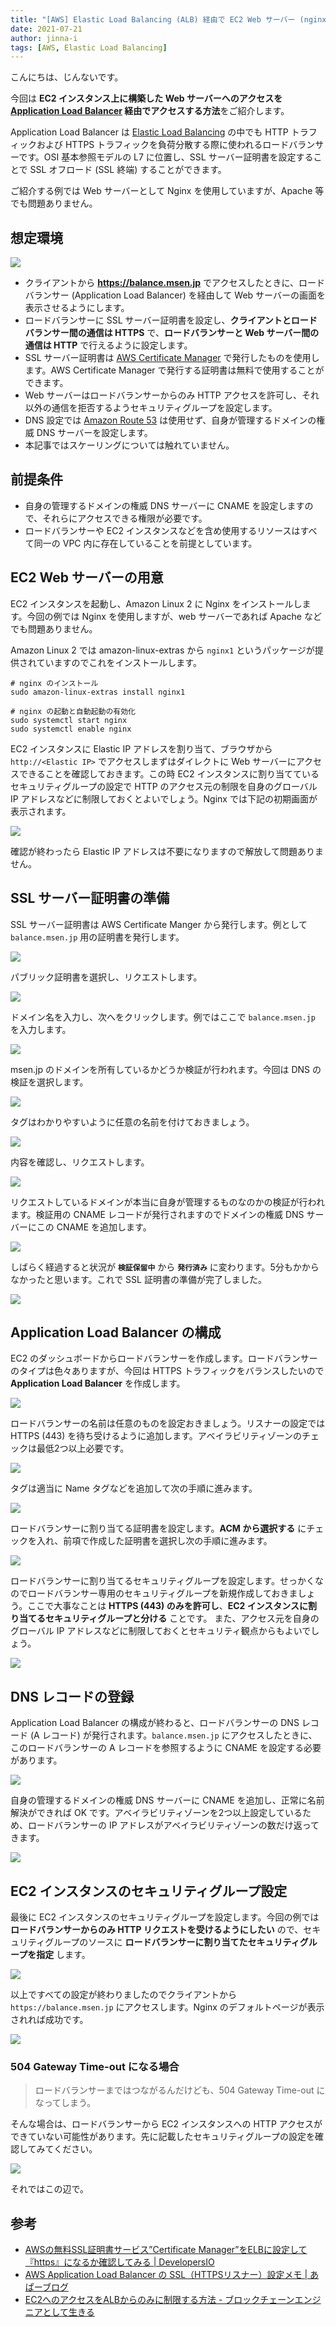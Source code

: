 ```yaml
---
title: "[AWS] Elastic Load Balancing (ALB) 経由で EC2 Web サーバー (nginx) にアクセスする"
date: 2021-07-21
author: jinna-i
tags: [AWS, Elastic Load Balancing]
---
```


こんにちは、じんないです。

今回は **EC2 インスタンス上に構築した Web サーバーへのアクセスを [Application Load Balancer](https://aws.amazon.com/jp/elasticloadbalancing/application-load-balancer/) 経由でアクセスする方法**をご紹介します。

Application Load Balancer は [Elastic Load Balancing](https://aws.amazon.com/jp/elasticloadbalancing/?whats-new-cards-elb.sort-by=item.additionalFields.postDateTime&whats-new-cards-elb.sort-order=desc) の中でも HTTP トラフィックおよび HTTPS トラフィックを負荷分散する際に使われるロードバランサーです。OSI 基本参照モデルの L7 に位置し、SSL サーバー証明書を設定することで SSL オフロード (SSL 終端) することができます。

ご紹介する例では Web サーバーとして Nginx を使用していますが、Apache 等でも問題ありません。

## 想定環境

![](images/access-your-ec2-web-server-via-elastic-load-balancing-1.png)

- クライアントから **https://balance.msen.jp** でアクセスしたときに、ロードバランサー (Application Load Balancer) を経由して Web サーバーの画面を表示させるようにします。
- ロードバランサーに SSL サーバー証明書を設定し、**クライアントとロードバランサー間の通信は HTTPS** で、**ロードバランサーと Web サーバー間の通信は HTTP** で行えるように設定します。
- SSL サーバー証明書は [AWS Certificate Manager](https://aws.amazon.com/jp/certificate-manager/) で発行したものを使用します。AWS Certificate Manager で発行する証明書は無料で使用することができます。
- Web サーバーはロードバランサーからのみ HTTP アクセスを許可し、それ以外の通信を拒否するようセキュリティグループを設定します。
- DNS 設定では [Amazon Route 53](https://aws.amazon.com/jp/route53/) は使用せず、自身が管理するドメインの権威 DNS サーバーを設定します。
- 本記事ではスケーリングについては触れていません。 

## 前提条件

- 自身の管理するドメインの権威 DNS サーバーに CNAME を設定しますので、それらにアクセスできる権限が必要です。
- ロードバランサーや EC2 インスタンスなどを含め使用するリソースはすべて同一の VPC 内に存在していることを前提としています。

## EC2 Web サーバーの用意

EC2 インスタンスを起動し、Amazon Linux 2 に Nginx をインストールします。今回の例では Nginx を使用しますが、web サーバーであれば Apache などでも問題ありません。

Amazon Linux 2 では amazon-linux-extras から `nginx1` というパッケージが提供されていますのでこれをインストールします。

```shell
# nginx のインストール
sudo amazon-linux-extras install nginx1

# nginx の起動と自動起動の有効化
sudo systemctl start nginx
sudo systemctl enable nginx
```

EC2 インスタンスに Elastic IP アドレスを割り当て、ブラウザから `http://<Elastic IP>` でアクセスしまずはダイレクトに Web サーバーにアクセスできることを確認しておきます。この時 EC2 インスタンスに割り当てているセキュリティグループの設定で HTTP のアクセス元の制限を自身のグローバル IP アドレスなどに制限しておくとよいでしょう。Nginx では下記の初期画面が表示されます。

![](images/access-your-ec2-web-server-via-elastic-load-balancing-2.png)

確認が終わったら Elastic IP アドレスは不要になりますので解放して問題ありません。

## SSL サーバー証明書の準備

SSL サーバー証明書は AWS Certificate Manger から発行します。例として `balance.msen.jp` 用の証明書を発行します。

![](images/access-your-ec2-web-server-via-elastic-load-balancing-3.png)

パブリック証明書を選択し、リクエストします。

![](images/access-your-ec2-web-server-via-elastic-load-balancing-4.png)

ドメイン名を入力し、次へをクリックします。例ではここで `balance.msen.jp` を入力します。

![](images/access-your-ec2-web-server-via-elastic-load-balancing-5.png)

msen.jp のドメインを所有しているかどうか検証が行われます。今回は DNS の検証を選択します。

![](images/access-your-ec2-web-server-via-elastic-load-balancing-6.png)

タグはわかりやすいように任意の名前を付けておきましょう。

![](images/access-your-ec2-web-server-via-elastic-load-balancing-7.png)

内容を確認し、リクエストします。

![](images/access-your-ec2-web-server-via-elastic-load-balancing-8.png)

リクエストしているドメインが本当に自身が管理するものなのかの検証が行われます。検証用の CNAME レコードが発行されますのでドメインの権威 DNS サーバーにこの CNAME を追加します。

![](images/access-your-ec2-web-server-via-elastic-load-balancing-9.png)

しばらく経過すると状況が **`検証保留中`** から **`発行済み`** に変わります。5分もかからなかったと思います。これで SSL 証明書の準備が完了しました。

![](images/access-your-ec2-web-server-via-elastic-load-balancing-10.png)

## Application Load Balancer の構成

EC2 のダッシュボードからロードバランサーを作成します。ロードバランサーのタイプは色々ありますが、今回は HTTPS トラフィックをバランスしたいので **Application Load Balancer** を作成します。

![](images/access-your-ec2-web-server-via-elastic-load-balancing-11.png)

ロードバランサーの名前は任意のものを設定おきましょう。リスナーの設定では HTTPS (443) を待ち受けるように追加します。アベイラビリティゾーンのチェックは最低2つ以上必要です。

![](images/access-your-ec2-web-server-via-elastic-load-balancing-12.png)

タグは適当に Name タグなどを追加して次の手順に進みます。

![](images/access-your-ec2-web-server-via-elastic-load-balancing-13.png)

ロードバランサーに割り当てる証明書を設定します。**ACM から選択する** にチェックを入れ、前項で作成した証明書を選択し次の手順に進みます。

![](images/access-your-ec2-web-server-via-elastic-load-balancing-14.png)

ロードバランサーに割り当てるセキュリティグループを設定します。せっかくなのでロードバランサー専用のセキュリティグループを新規作成しておきましょう。ここで大事なことは **HTTPS (443) のみを許可し**、**EC2 インスタンスに割り当てるセキュリティグループと分ける** ことです。
また、アクセス元を自身のグローバル IP アドレスなどに制限しておくとセキュリティ観点からもよいでしょう。

![](images/access-your-ec2-web-server-via-elastic-load-balancing-15.png)

## DNS レコードの登録

Application Load Balancer の構成が終わると、ロードバランサーの DNS レコード (A レコード) が発行されます。`balance.msen.jp` にアクセスしたときに、このロードバランサーの A レコードを参照するように CNAME を設定する必要があります。

![](images/access-your-ec2-web-server-via-elastic-load-balancing-16.png)

自身の管理するドメインの権威 DNS サーバーに CNAME を追加し、正常に名前解決ができれば OK です。アベイラビリティゾーンを2つ以上設定しているため、ロードバランサーの IP アドレスがアベイラビリティゾーンの数だけ返ってきます。

![](images/access-your-ec2-web-server-via-elastic-load-balancing-17.png)

## EC2 インスタンスのセキュリティグループ設定

最後に EC2 インスタンスのセキュリティグループを設定します。今回の例では **ロードバランサーからのみ HTTP リクエストを受けるようにしたい** ので、セキュリティグループのソースに **ロードバランサーに割り当てたセキュリティグループを指定** します。

![](images/access-your-ec2-web-server-via-elastic-load-balancing-18.png)

以上ですべての設定が終わりましたのでクライアントから `https://balance.msen.jp` にアクセスします。Nginx のデフォルトページが表示されれば成功です。

![](images/access-your-ec2-web-server-via-elastic-load-balancing-19.png)

### 504 Gateway Time-out になる場合

> ロードバランサーまではつながるんだけども、504 Gateway Time-out になってしまう。

そんな場合は、ロードバランサーから EC2 インスタンスへの HTTP アクセスができていない可能性があります。先に記載したセキュリティグループの設定を確認してみてください。

![](images/access-your-ec2-web-server-via-elastic-load-balancing-20.png)

それではこの辺で。

## 参考

- [AWSの無料SSL証明書サービス”Certificate Manager”をELBに設定して『https』になるか確認してみる | DevelopersIO](https://dev.classmethod.jp/articles/specification-elb-setting/)
- [AWS Application Load Balancer の SSL（HTTPSリスナー）設定メモ | あぱーブログ](https://blog.apar.jp/web/6645/)
- [EC2へのアクセスをALBからのみに制限する方法 - ブロックチェーンエンジニアとして生きる](https://tomokazu-kozuma.com/how-to-restrict-access-to-ec-2-only-from-alb/)